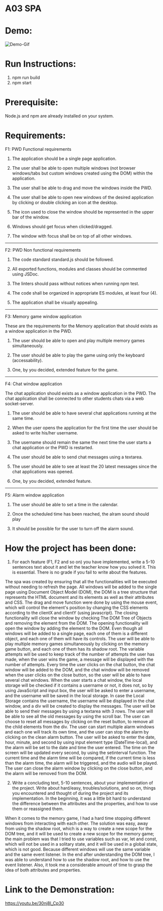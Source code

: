 A03 SPA
======================

# Demo:
  
![Demo-Gif](https://user-images.githubusercontent.com/70851390/163287174-9dc1058c-5227-4a7f-aa1c-b30a67995b97.gif)
  

# Run Instructions:

1. npm run build
2. npm start

# Prerequisite:
Node.js and npm are already installed on your system.

# Requirements:

F1: PWD Functional requirements


1. The application should be a single page application.

2. The user shall be able to open multiple windows (not browser windows/tabs but custom windows created using the DOM) within the application.

3. The user shall be able to drag and move the windows inside the PWD.

4. The user shall be able to open new windows of the desired application by clicking or double clicking an icon at the desktop.

5. The icon used to close the window should be represented in the upper bar of the window.

6. Windows should get focus when clicked/dragged.

7. The window with focus shall be on top of all other windows.

<hr>

F2: PWD Non functional requirements

1. The code standard standard.js should be followed.

2. All exported functions, modules and classes should be commented using JSDoc.

3. The linters should pass without notices when running npm test.

4. The code shall be organized in appropriate ES modules, at least four (4).

5. The application shall be visually appealing.

<hr>

F3: Memory game window application

These are the requirements for the Memory application that should exists as a window application in the PWD.

1. The user should be able to open and play multiple memory games simultaneously.

2. The user should be able to play the game using only the keyboard (accessability).

3. One, by you decided, extended feature for the game.

<hr>

F4: Chat window application

The chat application should exists as a window application in the PWD. The chat application shall be connected to other students chats via a web socket-server.

1. The user should be able to have several chat applications running at the same time.

2. When the user opens the application for the first time the user should be asked to write his/her username.

3. The username should remain the same the next time the user starts a chat application or the PWD is restarted.

4. The user should be able to send chat messages using a textarea.

5. The user should be able to see at least the 20 latest messages since the chat applications was opened.

6. One, by you decided, extended feature.

<hr>

F5: Alarm window application

1. The user should be able to set a time in the calendar.

2. Once the scheduled time has been reached, the alram sound should play

3. It should be possible for the user to turn off the alarm sound.

# How the project has been done:

1. For each feature (F1, F2 and so on) you have implemented, write a 5-10 sentences text about it and let the teacher know how you solved it. This is essential. There is no grade if you fail to write about the features.

The spa was created by ensuring that all the functionalities will be executed without needing to refresh the page.
All windows will be added to the single page using Document Object Model (DOM), the DOM is a tree structure that represents the HTML document and its elements as well as their attributes and CSS.
The drag and move function were done by using the mouse event, which will control the element's position by changing the CSS elements according to the clientX and clientY (using javascript).
The closing functionality will close the window by checking The DOM Tree of Objects and removing the element from the DOM.
The opening functionality will open the window by adding the element to the DOM.
Even though all windows will be added to a single page, each one of them is a different object, and each one of them will have its controls.
The user will be able to play multiple memory games simultaneously by clicking on the memory game button, and each one of them has its shadow root.
The variable attempts will be used to keep track of the number of attempts the user has made, when the user wins the game, a message will be displayed with the number of attempts.
Every time the user clicks on the chat button, the chat window will be added to the DOM, and the chat window will be removed when the user clicks on the close button, so the user will be able to have several chat windows.
When the user starts a chat window, the local storage will be checked if it contains a username or not, it does not, so by using JavaScript and input box, the user will be asked to enter a username, and the username will be saved in the local storage.
In case the Local Storage contains the username, the username will be displayed in the chat window, and a div will be created to display the messages.
The user will be able to send their messages by using a textarea with 3 rows.
The user will be able to see all the old messages by using the scroll bar.
The user can choose to reset all messages by clicking on the reset button, to remove all the child elements from the div.
The user can start multiple alarm windows and each one will track its own time, and the user can stop the alarm by clicking on the clean alarm button.
The user will be asked to enter the date, hour, minute, and second by using input element type (DateTime-local), and the alarm will be set to the date and time the user entered.
The time on the screen will be updated every second, by using the setinterval function.
The current time and the alarm time will be compared, if the current time is less than the alarm time, the alarm will be triggered, and the audio will be played.
The user can close the alarm window by clicking on the close button, and the alarm will be removed from the DOM.

2. Write a concluding text, 5-10 sentences, about your implementation of the project. Write about hard/easy, troubles/solutions, and so on, things you encountered and thought of during the project and its implementation.
In the beginning, it was a little bit hard to understand the difference between the attributes and the properties, and how to use them or reassigned them.

When it comes to the memory game, I had a hard time stopping different windows from interacting with each other.
The solution was easy, away from using the shadow root, which is a way to create a new scope for the DOM tree, and it will be used to create a new scope for the memory game; the main problem was
that I tried to use variables such as var, let and const, which will not be used in a solitary state, and it will be used in a global state, which is not good. Because different windows will use the same variable and the same event listener.
In the end after understanding the DOM tree, I was able to understand how to use the shadow root, and how to use the event listener. Also, it took me a considerable amount of time to grasp the idea of both attributes and properties.

# Link to the Demonstration:
https://youtu.be/30nj8I_Cp30

